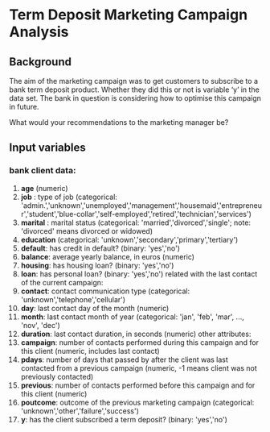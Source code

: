 # Term Deposit Marketing Campaign Analysis

## Background
The aim of the marketing campaign was to get customers to subscribe to a bank term deposit product. Whether they did this or not is variable ‘y’ in the data set.
The bank in question is considering how to optimise this campaign in future. 

What would your recommendations to the marketing manager be? 

## Input variables
### bank client data:
1. **age** (numeric)
2. **job** : type of job (categorical: 'admin.','unknown','unemployed','management','housemaid','entrepreneur','student','blue-collar','self-employed','retired','technician','services')
3. **marital** : marital status (categorical: 'married','divorced','single'; note: 'divorced' means divorced or widowed)
4. **education** (categorical: 'unknown','secondary','primary','tertiary')
5. **default**: has credit in default? (binary: 'yes','no')
6. **balance**: average yearly balance, in euros (numeric)
7. **housing**: has housing loan? (binary: 'yes','no')
8. **loan**: has personal loan? (binary: 'yes','no') related with the last contact of the current campaign:
9. **contact**: contact communication type (categorical: 'unknown','telephone','cellular')
10. **day**: last contact day of the month (numeric)
11. **month**: last contact month of year (categorical: 'jan', 'feb', 'mar', ..., 'nov', 'dec')
12. **duration**: last contact duration, in seconds (numeric) other attributes:
13. **campaign**: number of contacts performed during this campaign and for this client (numeric, includes last contact)
14. **pdays**: number of days that passed by after the client was last contacted from a previous campaign (numeric, -1 means client was not previously contacted)
15. **previous**: number of contacts performed before this campaign and for this client (numeric)
16. **poutcome**: outcome of the previous marketing campaign (categorical: 'unknown','other','failure','success')
17. **y**: has the client subscribed a term deposit? (binary: 'yes','no')
